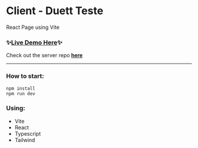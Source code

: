 # Client - Duett Teste

React Page using Vite

### ✨[Live Demo Here]()✨

Check out the server repo **[here](https://github.com/jean-broqua/duett-server)**
<br>

<hr>

### How to start:

```
npm install
npm run dev
```

### Using:

- Vite
- React
- Typescript
- Tailwind
